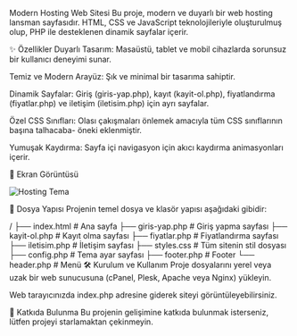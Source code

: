 Modern Hosting Web Sitesi
Bu proje, modern ve duyarlı bir web hosting lansman sayfasıdır. HTML, CSS ve JavaScript teknolojileriyle oluşturulmuş olup, PHP ile desteklenen dinamik sayfalar içerir.

✨ Özellikler
Duyarlı Tasarım: Masaüstü, tablet ve mobil cihazlarda sorunsuz bir kullanıcı deneyimi sunar.

Temiz ve Modern Arayüz: Şık ve minimal bir tasarıma sahiptir.

Dinamik Sayfalar: Giriş (giris-yap.php), kayıt (kayit-ol.php), fiyatlandırma (fiyatlar.php) ve iletişim (iletisim.php) için ayrı sayfalar.

Özel CSS Sınıfları: Olası çakışmaları önlemek amacıyla tüm CSS sınıflarının başına talhacaba- öneki eklenmiştir.

Yumuşak Kaydırma: Sayfa içi navigasyon için akıcı kaydırma animasyonları içerir.

🚀 Ekran Görüntüsü

![Hosting Tema](https://i.hizliresim.com/1d93a19.png)

📁 Dosya Yapısı
Projenin temel dosya ve klasör yapısı aşağıdaki gibidir:

/
├── index.html        # Ana sayfa
├── giris-yap.php     # Giriş yapma sayfası
├── kayit-ol.php      # Kayıt olma sayfası
├── fiyatlar.php      # Fiyatlandırma sayfası
├── iletisim.php      # İletişim sayfası
├── styles.css        # Tüm sitenin stil dosyası
├── config.php        # Tema ayar sayfası
├── footer.php        # Footer
└── header.php        # Menü
🛠️ Kurulum ve Kullanım
Proje dosyalarını yerel veya uzak bir web sunucusuna (cPanel, Plesk, Apache veya Nginx) yükleyin.

Web tarayıcınızda index.php adresine giderek siteyi görüntüleyebilirsiniz.

🤝 Katkıda Bulunma
Bu projenin gelişimine katkıda bulunmak isterseniz, lütfen projeyi starlamaktan çekinmeyin.
